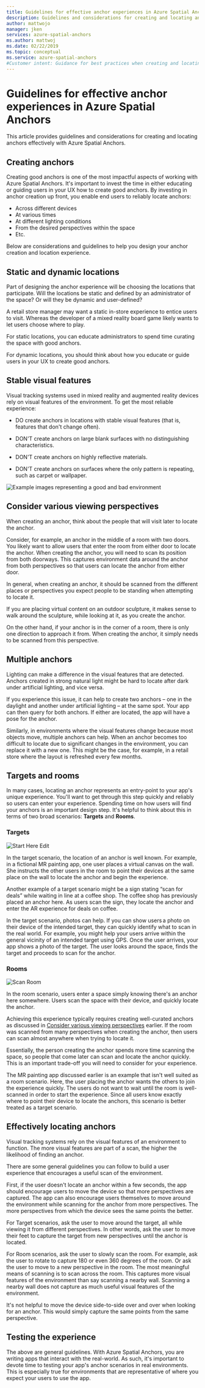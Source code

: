 ```yaml
---
title: Guidelines for effective anchor experiences in Azure Spatial Anchors | Microsoft Docs
description: Guidelines and considerations for creating and locating anchors effectively with Azure Spatial Anchors.
author: mattwojo
manager: jken
services: azure-spatial-anchors
ms.author: mattwoj
ms.date: 02/22/2019
ms.topic: conceptual
ms.service: azure-spatial-anchors
#Customer intent: Guidance for best practices when creating and locating Azure Spatial Anchors targeting mixed reality developers.
---
```


# Guidelines for effective anchor experiences in Azure Spatial Anchors

This article provides guidelines and considerations for creating and locating anchors effectively with Azure Spatial Anchors.

## Creating anchors

Creating good anchors is one of the most impactful aspects of working with Azure Spatial Anchors. It's important to invest the time in either educating or guiding users in your UX how to create good anchors. By investing in anchor creation up front, you enable end users to reliably locate anchors:

- Across different devices
- At various times
- At different lighting conditions
- From the desired perspectives within the space
- Etc.

Below are considerations and guidelines to help you design your anchor creation and location experience.  

## Static and dynamic locations

Part of designing the anchor experience will be choosing the locations that participate. Will the locations be static and defined by an administrator of the space? Or will they be dynamic and user-defined?

A retail store manager may want a static in-store experience to entice users to visit. Whereas the developer of a mixed reality board game likely wants to let users choose where to play.

For static locations, you can educate administrators to spend time curating the space with good anchors.

For dynamic locations, you should think about how you educate or guide users in your UX to create good anchors.

## Stable visual features

Visual tracking systems used in mixed reality and augmented reality devices rely on visual features of the environment. To get the most reliable experience:  

- DO create anchors in locations with stable visual features (that is, features that don't change often).

- DON'T create anchors on large blank surfaces with no distinguishing characteristics.

- DON'T create anchors on highly reflective materials.

- DON'T create anchors on surfaces where the only pattern is repeating, such as carpet or wallpaper.

![Example images representing a good and bad environment](./media/stable-visual.png)

## Consider various viewing perspectives

When creating an anchor, think about the people that will visit later to locate the anchor.

Consider, for example, an anchor in the middle of a room with two doors. You likely want to allow users that enter the room from either door to locate the anchor. When creating the anchor, you will need to scan its position from both doorways. This captures environment data around the anchor from both perspectives so that users can locate the anchor from either door.

In general, when creating an anchor, it should be scanned from the different places or perspectives you expect people to be standing when attempting to locate it.  

If you are placing virtual content on an outdoor sculpture, it makes sense to walk around the sculpture, while looking at it, as you create the anchor.  

On the other hand, if your anchor is in the corner of a room, there is only one direction to approach it from. When creating the anchor, it simply needs to be scanned from this perspective.

## Multiple anchors

Lighting can make a difference in the visual features that are detected. Anchors created in strong natural light might be hard to locate after dark under artificial lighting, and vice versa.  

If you experience this issue, it can help to create two anchors – one in the daylight and another under artificial lighting – at the same spot. Your app can then query for both anchors. If either are located, the app will have a pose for the anchor. 

Similarly, in environments where the visual features change because most objects move, multiple anchors can help. When an anchor becomes too difficult to locate due to significant changes in the environment, you can replace it with a new one. This might be the case, for example, in a retail store where the layout is refreshed every few months.

## Targets and rooms

In many cases, locating an anchor represents an entry-point to your app's unique experience. You'll want to get through this step quickly and reliably so users can enter your experience. Spending time on how users will find your anchors is an important design step. It's helpful to think about this in terms of two broad scenarios: **Targets** and **Rooms**.

### Targets

![Start Here Edit](./media/start-here-edit.png)

In the target scenario, the location of an anchor is well known. For example, in a fictional MR painting app, one user places a virtual canvas on the wall. She instructs the other users in the room to point their devices at the same place on the wall to locate the anchor and begin the experience.  

Another example of a target scenario might be a sign stating “scan for deals” while waiting in line at a coffee shop. The coffee shop has previously placed an anchor here. As users scan the sign, they locate the anchor and enter the AR experience for deals on coffee.

In the target scenario, photos can help. If you can show users a photo on their device of the intended target, they can quickly identify what to scan in the real world. For example, you might help your users arrive within the general vicinity of an intended target using GPS. Once the user arrives, your app shows a photo of the target. The user looks around the space, finds the target and proceeds to scan for the anchor.

### Rooms

![Scan Room](./media/scan-room.png)

In the room scenario, users enter a space simply knowing there's an anchor here somewhere. Users scan the space with their device, and quickly locate the anchor.

Achieving this experience typically requires creating well-curated anchors as discussed in [Consider various viewing perspectives](#consider-various-viewing-perspectives) earlier. If the room was scanned from many perspectives when creating the anchor, then users can scan almost anywhere when trying to locate it.

Essentially, the person creating the anchor spends more time scanning the space, so people that come later can scan and locate the anchor quickly. This is an important trade-off you will need to consider for your experience.

The MR painting app discussed earlier is an example that isn't well suited as a room scenario. Here, the user placing the anchor wants the others to join the experience quickly. The users do not want to wait until the room is well-scanned in order to start the experience. Since all users know exactly where to point their device to locate the anchors, this scenario is better treated as a target scenario.

## Effectively locating anchors

Visual tracking systems rely on the visual features of an environment to function. The more visual features are part of a scan, the higher the likelihood of finding an anchor.

There are some general guidelines you can follow to build a user experience that encourages a useful scan of the environment.

First, if the user doesn't locate an anchor within a few seconds, the app should encourage users to move the device so that more perspectives are captured.  The app can also encourage users themselves to move around the environment while scanning for the anchor from more perspectives. The more perspectives from which the device sees the same points the better.

For Target scenarios, ask the user to move around the target, all while viewing it from different perspectives. In other words, ask the user to move their feet to capture the target from new perspectives until the anchor is located.

For Room scenarios, ask the user to slowly scan the room. For example, ask the user to rotate to capture 180 or even 360 degrees of the room. Or ask the user to move to a new perspective in the room. The most meaningful means of scanning is to scan across the room. This captures more visual features of the environment than say scanning a nearby wall. Scanning a nearby wall does not capture as much useful visual features of the environment.

It's not helpful to move the device side-to-side over and over when looking for an anchor. This would simply capture the same points from the same perspective.

## Testing the experience

The above are general guidelines. With Azure Spatial Anchors, you are writing apps that interact with the real-world. As such, it's important to devote time to testing your app's anchor scenarios in real environments. This is especially true for environments that are representative of where you expect your users to use the app.